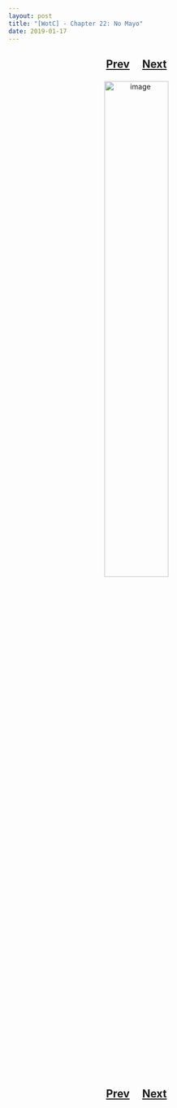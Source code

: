 ```yaml
---
layout: post
title: "[WotC] - Chapter 22: No Mayo"
date: 2019-01-17
---
```


<h2>
  <p style="text-align:center;">
    <a href="/wingsofthechorus/archive/2019/01/03/chapter21">Prev</a>
    &nbsp;&nbsp;&nbsp;
    <a href="/wingsofthechorus/archive/">Next</a>
  </p>
</h2>

<p style="text-align:center;">
  <img src="/wingsofthechorus/images/comics/c22.png" width="50%" alt="image"/>
</p>

<h2>
  <p style="text-align:center;">
    <a href="/wingsofthechorus/archive/2019/01/03/chapter21">Prev</a>
    &nbsp;&nbsp;&nbsp;
    <a href="/wingsofthechorus/archive/">Next</a>
  </p>
</h2>
